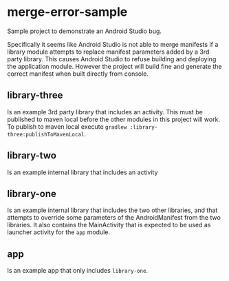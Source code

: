 # merge-error-sample
Sample project to demonstrate an Android Studio bug.

Specifically it seems like Android Studio is not able to merge manifests
if a library module attempts to replace manifest parameters added by a 3rd party library.
This causes Android Studio to refuse building and deploying the application module.
However the project will build fine and generate the correct manifest when built directly from console.

## library-three
Is an example 3rd party library that includes an activity.
This must be published to maven local before the other modules in this project will work.
To publish to maven local execute `gradlew :library-three:publishToMavenLocal`.

## library-two
Is an example internal library that includes an activity

## library-one
Is an example internal library that includes the two other libraries,
and that attempts to override some parameters of the AndroidManifest from the two libraries.
It also contains the MainActivity that is expected to be used as launcher activity for the `app` module.

## app
Is an example app that only includes `library-one`.